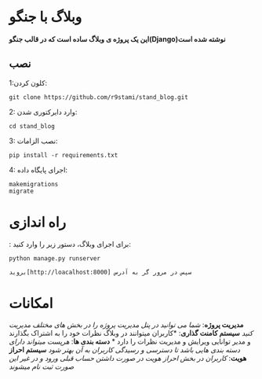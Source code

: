   # وبلاگ با جنگو 
  #### این یک پروژه ی وبلاگ ساده است که در قالب جنگو(Django)نوشته شده است
 ## نصب

 1:کلون کردن:
```git
git clone https://github.com/r9stami/stand_blog.git
```

2: وارد دایرکتوری شدن:
```
cd stand_blog
```


3: نصب الزامات:
```
pip install -r requirements.txt
```


4: اجرای پایگاه داده:
```
makemigrations
migrate
```

# راه اندازی


:  برای اجرای وبلاگ، دستور زیر را وارد کنید:
```
python manage.py runserver

بروید[http://loacalhost:8000] سپس در مرور گر به آدرس 
```

# امکانات

**مدیریت پروژه**:   *شما می توانید در پنل مدیریت پروژه را در بخش های مختلف مدیریت کنید*
**سیستم کامنت گذاری**: *کاربران میتوانند در وبلاگ نظرات خود را به اشتراک بگذارند و مدیر توانایی ویرایش و مدیریت نظرات را دارد *
**دسته بندی ها**: *هرپست میتواند دارای دسته بندی هایی باشد تا دسترسی و رسیدگی کاربران به آن بهتر شود*
**سیستم احراز هویت**: *کاربران در بخش احراز هویت در صورت داشتن حساب قبلی ورود و در غیر این صورت ثبت نام میشوند*
